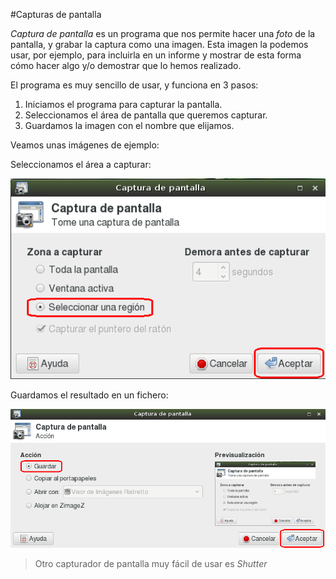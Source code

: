 
#Capturas de pantalla


*Captura de pantalla* es un programa que nos permite hacer una *foto* de
la pantalla, y grabar la captura como una imagen. Esta imagen la podemos
usar, por ejemplo, para incluirla en un informe y mostrar de esta forma
cómo hacer algo y/o demostrar que lo hemos realizado.

El programa es muy sencillo de usar, y funciona en 3 pasos:

1. Iniciamos el programa para capturar la pantalla.
1. Seleccionamos el área de pantalla que queremos capturar.
1. Guardamos la imagen con el nombre que elijamos.


Veamos unas imágenes de ejemplo:

Seleccionamos el área a capturar:

![captura-imagen-seleccion](./images/captura-imagen-seleccion.png)

Guardamos el resultado en un fichero:

![captura-imagen-guardar](./images/captura-imagen-guardar.png)

> Otro capturador de pantalla muy fácil de usar es *Shutter*
